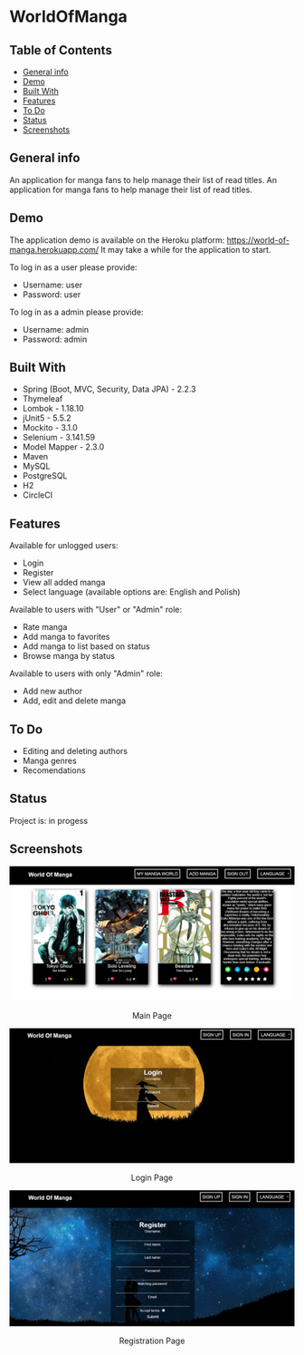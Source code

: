 # WorldOfManga

## Table of Contents
* [General info](#general-info)
* [Demo](#demo)
* [Built With](#built-with)
* [Features](#features)
* [To Do](#to-do)
* [Status](#status)
* [Screenshots](#screenshots)

## General info
An application for manga fans to help manage their list of read titles. An application for manga fans to help manage their list of read titles.

## Demo
The application demo is available on the Heroku platform: https://world-of-manga.herokuapp.com/
It may take a while for the application to start.

To log in as a user please provide:
- Username: user
- Password: user

To log in as a admin please provide:
- Username: admin
- Password: admin

## Built With 
- Spring (Boot, MVC, Security, Data JPA) - 2.2.3
- Thymeleaf
- Lombok - 1.18.10
- jUnit5 - 5.5.2
- Mockito - 3.1.0
- Selenium - 3.141.59
- Model Mapper - 2.3.0
- Maven
- MySQL
- PostgreSQL
- H2
- CircleCI

## Features
Available for unlogged users:
- Login
- Register
- View all added manga
- Select language (available options are: English and Polish)

Available to users with "User" or "Admin" role:
- Rate manga
- Add manga to favorites
- Add manga to list based on status
- Browse manga by status
 
Available to users with only "Admin" role:
- Add new author
- Add, edit and delete manga

## To Do
- Editing and deleting authors
- Manga genres
- Recomendations

## Status
Project is: in progess

## Screenshots
![Main Page](./src/main/resources/screenshots/main.png)
<p style="text-align: center">Main Page</p>

![Login Page](./src/main/resources/screenshots/login.png)
<p style="text-align: center">Login Page</p>

![Registration Page](./src/main/resources/screenshots/register.png)
<p style="text-align: center">Registration Page</p>